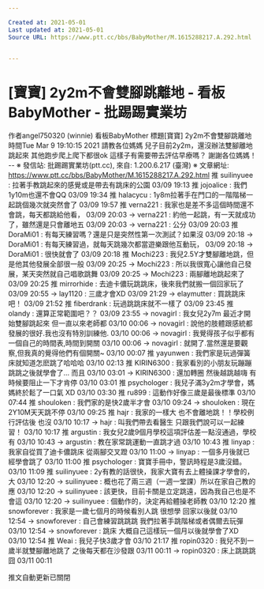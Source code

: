 ```yaml
---

Created at: 2021-05-01
Last updated at: 2021-05-01
Source URL: https://www.ptt.cc/bbs/BabyMother/M.1615288217.A.292.html


---
```


# [寶寶] 2y2m不會雙腳跳離地 - 看板 BabyMother - 批踢踢實業坊


作者angel750320 (winnie)
看板BabyMother
標題\[寶寶\] 2y2m不會雙腳跳離地
時間Tue Mar 9 19:10:15 2021
請教各位媽媽 兒子目前2y2m，還沒辦法雙腳離地跳起來 其他跑步爬上爬下都很ok 這樣子有需要帶去評估早療嗎？ 謝謝各位媽媽！ -- ※ 發信站: 批踢踢實業坊(ptt.cc), 來自: 1.200.6.217 (臺灣) ※ 文章網址: <https://www.ptt.cc/bbs/BabyMother/M.1615288217.A.292.html>
推 suilinyuee : 拉著手教跳起來的感覺或是帶去有跳床的公園 03/09 19:13
推 jojoalice : 我們1y10m也還不會QQ 03/09 19:34
推 halacycu : 1y8m拉著手在門口的一階階梯一起跳個幾次就突然會了 03/09 19:57
推 verna221 : 我家也是差不多這個時間還不會跳，每天都跳給他看， 03/09 20:03
→ verna221 : 約他一起跳，有一天就成功了，雖然還是只會離地五 03/09 20:03
→ verna221 : 公分 03/09 20:03
推 DoraMi01 : 有每天練習嗎？還是只是突然性第一次測試？如果沒 03/09 20:18
→ DoraMi01 : 有每天練習過，就每天跳幾次都當遊樂跟他互動玩， 03/09 20:18
→ DoraMi01 : 很快就會了 03/09 20:18
推 Mochi223 : 我兒2.5Y才雙腳離地跳，但是他其他發展全部很一般 03/09 20:25
→ Mochi223 : 所以我很寬心讓他自己發展，某天突然就自己唱歌跳舞 03/09 20:25
→ Mochi223 : 兩腳離地跳起來了 03/09 20:25
推 mirrorhide : 去迪卡儂玩跳跳床，後來我們就搬一個回家玩了 03/09 20:55
→ lay1120 : 三歲才會XD 03/09 21:29
→ elaymutter : 買跳跳床吧！ 03/09 21:52
推 fiberdrank : 玩過跳跳床就不一樣了 03/09 23:45
推 olandy : 還算正常範圍吧？？ 03/09 23:55
→ novagirl : 我女兒2y7m 最近才開始雙腳跳起來 但一直以來老師都 03/10 00:06
→ novagirl : 說他的肢體跟感統都發展的很好.我也沒有特別訓練他. 03/10 00:06
→ novagirl : 我覺得孩子似乎都有一個自己的時間表,時間到開關 03/10 00:06
→ novagirl : 就開了.當然還是要觀察,但我真的覺得他們有個開關~ 03/10 00:07
推 yayunwen : 我們家是玩過彈簧床就知道怎麽跳了哈哈哈 03/10 02:13
推 KIRIN6300 : 我家看別的小朋友玩蹦蹦跳跳之後就學會了... 而且 03/10 03:01
→ KIRIN6300 : 還加轉圈 然後越跳越嗨 有時候要阻止一下才肯停 03/10 03:01
推 psychologer : 我兒子滿3y2m才學會，媽媽終於鬆了一口氣 XD 03/10 03:30
推 ru899 : 這動作好像三歲是最後標準 03/10 07:44
推 shouloken : 我們家的是快2歲半才會 03/10 09:24
→ shouloken : 現在2Y10M天天跳不停 03/10 09:25
推 hajr : 我家的一樣大 也不會離地跳！！學校例行評估後 也沒 03/10 10:17
→ hajr : 叫我們帶去看醫生 只跟我們說可以一起練習！ 03/10 10:17
推 argustin : 我女兒2歲9個月學校這項評估差一點沒通過，學校有 03/10 10:43
→ argustin : 教在家常跳運動一直跳才過 03/10 10:43
推 linyap : 我家自從買了迪卡儂跳床 從兩腳交叉蹬 03/10 11:00
→ linyap : 一個多月後就已經學會跳了 03/10 11:00
推 psychologer : 寶寶手冊中，警訊時程是3歲沒錯。 03/10 11:09
推 suilinyuee : 2y有教的話很快，我家大寶有去上體操課才學會的，大 03/10 12:20
→ suilinyuee : 概也花了兩三週（一週一堂課）所以在家自己教的應 03/10 12:20
→ suilinyuee : 該更快，目前卡關是立定跳遠，因為我自己也是不會這 03/10 12:20
→ suilinyuee : 個動作的，決定再給體操老師教 03/10 12:20
推 snowforever : 我家是一歲七個月的時候看別人跳 很想學 回家以後就 03/10 12:54
→ snowforever : 自己會練習跳跳跳 我們拉著手跳階梯或者偶爾去玩彈 03/10 12:54
→ snowforever : 跳床 大概自己這樣玩一個月以後就學會了XD 03/10 12:54
推 Weai : 我兒子快3歲才會 03/10 21:17
推 ropin0320 : 我兒不到一歲半就雙腳離地跳了 之後每天都在沙發跟 03/11 00:11
→ ropin0320 : 床上跳跳跳 囧 03/11 00:11

推文自動更新已關閉

